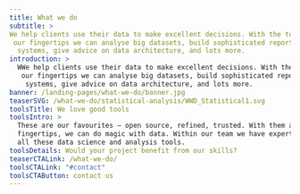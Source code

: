 ```yaml
---
title: What we do
subtitle: >
We help clients use their data to make excellent decisions. With the tools at
 our fingertips we can analyse big datasets, build sophisticated reporting
  systems, give advice on data architecture, and lots more.
introduction: >
  WWe help clients use their data to make excellent decisions. With the tools at
   our fingertips we can analyse big datasets, build sophisticated reporting
    systems, give advice on data architecture, and lots more.
banner: /landing-pages/what-we-do/banner.jpg
teaserSVG: /what-we-do/statistical-analysis/WWD_Statistical1.svg
toolsTitle: We love good tools
toolsIntro: >
  These are our favourites – open source, refined, trusted. With them at our
  fingertips, we can do magic with data. Within our team we have expertise with
  all these data science and analysis tools.
toolsDetails: Would your project benefit from our skills?
teaserCTALink: /what-we-do/
toolsCTALink: "#contact"
toolsCTAButton: contact us
---
```

